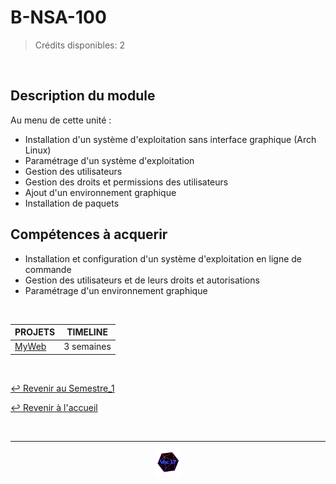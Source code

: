# B-NSA-100

>Crédits disponibles: 2

<br>

## Description du module
Au menu de cette unité :
- Installation d'un système d'exploitation sans interface graphique (Arch Linux)
- Paramétrage d'un système d'exploitation
- Gestion des utilisateurs
- Gestion des droits et permissions des utilisateurs
- Ajout d'un environnement graphique
- Installation de paquets

## Compétences à acquerir


- Installation et configuration d'un système d'exploitation en ligne de commande
- Gestion des utilisateurs et de leurs droits et autorisations
- Paramétrage d'un environnement graphique

<br>

<table align="center">
    <thead>
        <tr>
            <th>PROJETS</th>
            <th>TIMELINE</th>
        </tr>
    </thead>
    <tbody>
        <tr>
            <td><a href="https://github.com/Studio-17/Epitech-Subjects/tree/main/Semestre_1/B-NSA-100/My_web">MyWeb</a></td>
            <td align="center">3 semaines</td>
        </tr>
    </tbody>
</table>

<br>

[↩️ Revenir au Semestre_1](https://github.com/Studio-17/Epitech-Subjects/tree/main/Semestre_1)

[↩️ Revenir à l'accueil](https://github.com/Studio-17/Epitech-Subjects)

<br>

---

<div align="center">

<a href="https://github.com/Studio-17" target="_blank"><img src="../../voc17.gif" width="40"></a>

</div>